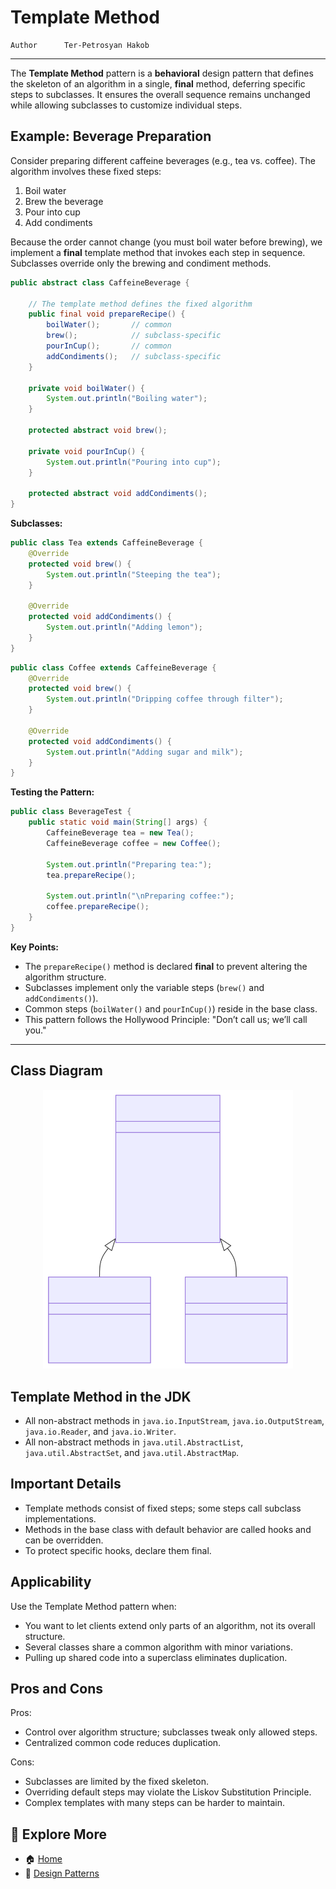 # Template Method

```info
Author      Ter-Petrosyan Hakob
```

---

The **Template Method** pattern is a **behavioral** design pattern that defines the skeleton of an algorithm in a single, 
**final** method, deferring specific steps to subclasses. It ensures the overall sequence remains unchanged while allowing 
subclasses to customize individual steps.

## Example: Beverage Preparation

Consider preparing different caffeine beverages (e.g., tea vs. coffee). The algorithm involves these fixed steps:

<ol>
  <li>Boil water</li>
  <li>Brew the beverage</li>
  <li>Pour into cup</li>
  <li>Add condiments</li>
</ol> 

Because the order cannot change (you must boil water before brewing), we implement a **final** template method that invokes each step in sequence. Subclasses override only the brewing and condiment methods.

```java
public abstract class CaffeineBeverage {

    // The template method defines the fixed algorithm
    public final void prepareRecipe() {
        boilWater();       // common
        brew();            // subclass-specific
        pourInCup();       // common
        addCondiments();   // subclass-specific
    }

    private void boilWater() {
        System.out.println("Boiling water");
    }

    protected abstract void brew();

    private void pourInCup() {
        System.out.println("Pouring into cup");
    }

    protected abstract void addCondiments();
}
```

**Subclasses:**

```java
public class Tea extends CaffeineBeverage {
    @Override
    protected void brew() {
        System.out.println("Steeping the tea");
    }

    @Override
    protected void addCondiments() {
        System.out.println("Adding lemon");
    }
}
```

```java
public class Coffee extends CaffeineBeverage {
    @Override
    protected void brew() {
        System.out.println("Dripping coffee through filter");
    }

    @Override
    protected void addCondiments() {
        System.out.println("Adding sugar and milk");
    }
}
```

**Testing the Pattern:**

```java
public class BeverageTest {
    public static void main(String[] args) {
        CaffeineBeverage tea = new Tea();
        CaffeineBeverage coffee = new Coffee();

        System.out.println("Preparing tea:");
        tea.prepareRecipe();

        System.out.println("\nPreparing coffee:");
        coffee.prepareRecipe();
    }
}
```

**Key Points:**
- The `prepareRecipe()` method is declared **final** to prevent altering the algorithm structure.
- Subclasses implement only the variable steps (`brew()` and `addCondiments()`).
- Common steps (`boilWater()` and `pourInCup()`) reside in the base class.
- This pattern follows the Hollywood Principle: "Don’t call us; we’ll call you."

---

## Class Diagram

<p align="center">
    <img src="./assets/img1.svg" alt="img1" width="400"/>
</p>

## Template Method in the JDK

- All non-abstract methods in `java.io.InputStream`, `java.io.OutputStream`, `java.io.Reader`, and `java.io.Writer`.
- All non-abstract methods in `java.util.AbstractList`, `java.util.AbstractSet`, and `java.util.AbstractMap`.

## Important Details

- Template methods consist of fixed steps; some steps call subclass implementations.
- Methods in the base class with default behavior are called hooks and can be overridden.
- To protect specific hooks, declare them final.

## Applicability

Use the Template Method pattern when:

- You want to let clients extend only parts of an algorithm, not its overall structure.
- Several classes share a common algorithm with minor variations.
- Pulling up shared code into a superclass eliminates duplication.

## Pros and Cons

Pros:
- Control over algorithm structure; subclasses tweak only allowed steps.
- Centralized common code reduces duplication.

Cons:
- Subclasses are limited by the fixed skeleton.
- Overriding default steps may violate the Liskov Substitution Principle.
- Complex templates with many steps can be harder to maintain.



## 📌 Explore More

- 🏠 [Home](./../../README.md)
- 🎨 [ Design Patterns](./../tutorials.md)
